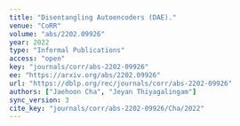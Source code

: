 ```yaml
---
title: "Disentangling Autoencoders (DAE)."
venue: "CoRR"
volume: "abs/2202.09926"
year: 2022
type: "Informal Publications"
access: "open"
key: "journals/corr/abs-2202-09926"
ee: "https://arxiv.org/abs/2202.09926"
url: "https://dblp.org/rec/journals/corr/abs-2202-09926"
authors: ["Jaehoon Cha", "Jeyan Thiyagalingam"]
sync_version: 3
cite_key: "journals/corr/abs-2202-09926/Cha/2022"
---
```

